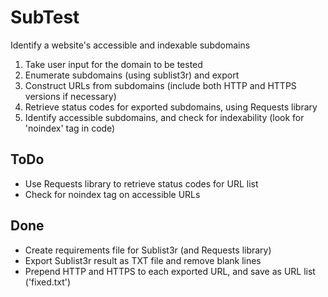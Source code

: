 # SubTest
Identify a website's accessible and indexable subdomains

1. Take user input for the domain to be tested
2. Enumerate subdomains (using sublist3r) and export
3. Construct URLs from subdomains (include both HTTP and HTTPS versions if necessary)
4. Retrieve status codes for exported subdomains, using Requests library
5. Identify accessible subdomains, and check for indexability (look for 'noindex' tag in code)


## ToDo
- Use Requests library to retrieve status codes for URL list
- Check for noindex tag on accessible URLs


## Done
- Create requirements file for Sublist3r (and Requests library)
- Export Sublist3r result as TXT file and remove blank lines
- Prepend HTTP and HTTPS to each exported URL, and save as URL list ('fixed.txt')

